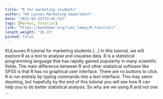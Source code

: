 ```yaml
---
title: "R for marketing students"
author: "KU Leuven Marketing department"
date: "2021-02-22T13:45:25Z"
tags: [Market, Tutorial]
link: "https://bookdown.org/lien_lamey/R_tutorial/"
length_weight: "36.1%"
pinned: false
---
```


KULeuven R tutorial for marketing students [...] In this tutorial, we will explore R as a tool to analyse and visualise data. R is a statistical programming language that has rapidly gained popularity in many scientific fields. The main difference between R and other statistical software like SPSS is that R has no graphical user interface. There are no buttons to click. R is run entirely by typing commands into a text interface. This may seem daunting, but hopefully by the end of this tutorial you will see how R can help you to do better statistical analysis. So why are we using R and not one  ...
